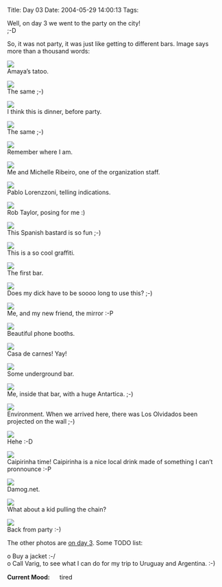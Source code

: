 Title: Day 03
Date: 2004-05-29 14:00:13
Tags: 

<p>Well, on day 3 we went to the party on the city!<br/>
;-D</p>

<p>So, it was not party, it was just like getting to different bars. Image says more than a thousand words:</p>

<p><img src="http://www.damog.net/debian/debconf4/day03/thumb-dsc00079.jpg"/><br/>
Amaya&#8217;s tatoo.</p>

<p><img src="http://www.damog.net/debian/debconf4/day03/thumb-dsc00080.jpg"/><br/>
The same ;-)</p>

<p><img src="http://www.damog.net/debian/debconf4/day03/thumb-dsc00083.jpg"/><br/>
I think this is dinner, before party.</p>

<p><img src="http://www.damog.net/debian/debconf4/day03/thumb-dsc00080.jpg"/><br/>
The same ;-)</p>

<p><img src="http://www.damog.net/debian/debconf4/day03/thumb-dsc00084.jpg"/><br/>
Remember where I am.</p>

<p><img src="http://www.damog.net/debian/debconf4/day03/thumb-dsc00086.jpg"/><br/>
Me and Michelle Ribeiro, one of the organization staff.</p>

<p><img src="http://www.damog.net/debian/debconf4/day03/thumb-dsc00087.jpg"/><br/>
Pablo Lorenzzoni, telling indications.</p>

<p><img src="http://www.damog.net/debian/debconf4/day03/thumb-dsc00088.jpg"/><br/>
Rob Taylor, posing for me :)</p>

<p><img src="http://www.damog.net/debian/debconf4/day03/thumb-dsc00089.jpg"/><br/>
This Spanish bastard is so fun ;-)</p>

<p><img src="http://www.damog.net/debian/debconf4/day03/thumb-dsc00100.jpg"/><br/>
This is a so cool graffiti.</p>

<p><img src="http://www.damog.net/debian/debconf4/day03/thumb-dsc00104.jpg"/><br/>
The first bar.</p>

<p><img src="http://www.damog.net/debian/debconf4/day03/thumb-dsc00106.jpg"/><br/>
Does my dick have to be soooo long to use this? ;-)</p>

<p><img src="http://www.damog.net/debian/debconf4/day03/thumb-dsc00108.jpg"/><br/>
Me, and my new friend, the mirror :-P</p>

<p><img src="http://www.damog.net/debian/debconf4/day03/thumb-dsc00111.jpg"/><br/>
Beautiful phone booths.</p>

<p><img src="http://www.damog.net/debian/debconf4/day03/thumb-dsc00112.jpg"/><br/>
Casa de carnes! Yay!</p>

<p><img src="http://www.damog.net/debian/debconf4/day03/thumb-dsc00113.jpg"/><br/>
Some underground bar.</p>

<p><img src="http://www.damog.net/debian/debconf4/day03/thumb-dsc00114.jpg"/><br/>
Me, inside that bar, with a huge Antartica. ;-)</p>

<p><img src="http://www.damog.net/debian/debconf4/day03/thumb-dsc00115.jpg"/><br/>
Environment. When we arrived here, there was Los Olvidados been projected on the wall ;-)</p>

<p><img src="http://www.damog.net/debian/debconf4/day03/thumb-dsc00116.jpg"/><br/>
Hehe :-D</p>

<p><img src="http://www.damog.net/debian/debconf4/day03/thumb-dsc00117.jpg"/><br/>
Caipirinha time! Caipirinha is a nice local drink made of something I can&#8217;t pronnounce :-P</p>

<p><img src="http://www.damog.net/debian/debconf4/day03/thumb-dsc00118.jpg"/><br/>
Damog.net.</p>

<p><img src="http://www.damog.net/debian/debconf4/day03/thumb-dsc00119.jpg"/><br/>
What about a kid pulling the chain?</p>

<p><img src="http://www.damog.net/debian/debconf4/day03/thumb-dsc00120.jpg"/><br/>
Back from party :-)</p>

<p>The other photos are <a href="http://www.damog.net/debian/debconf4/day03/">on day 3</a>. Some TODO list:</p>

<p>o Buy a jacket :-/<br/>
o Call Varig, to see what I can do for my trip to Uruguay and Argentina. :-)</p>

<p><strong>Current Mood:</strong> <img width="15" height="15" src="http://stat.livejournal.com/img/mood/growf/smileys/tired.gif"/> tired</p>
